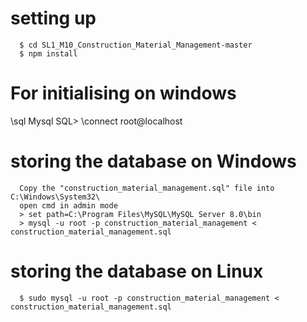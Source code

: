 # setting up

      $ cd SL1_M10_Construction_Material_Management-master
      $ npm install

# For initialising on windows
\sql
Mysql SQL>  \connect root@localhost

# storing the database on Windows
      Copy the "construction_material_management.sql" file into C:\Windows\System32\
      open cmd in admin mode
      > set path=C:\Program Files\MySQL\MySQL Server 8.0\bin
      > mysql -u root -p construction_material_management < construction_material_management.sql
      
# storing the database on Linux
      $ sudo mysql -u root -p construction_material_management < construction_material_management.sql
